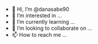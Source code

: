 - 👋 Hi, I’m @danasabe90
- 👀 I’m interested in ...
- 🌱 I’m currently learning ...
- 💞️ I’m looking to collaborate on ...
- 📫 How to reach me ...

<!---
danasabe90/danasabe90 is a ✨ special ✨ repository because its `README.md` (this file) appears on your GitHub profile.
You can click the Preview link to take a look at your changes.
---
